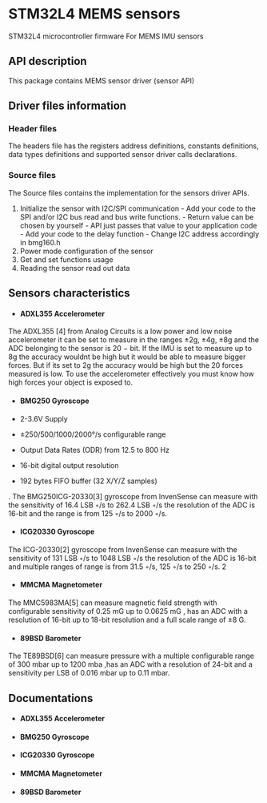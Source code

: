 # **STM32L4 MEMS sensors**
 STM32L4  microcontroller  firmware For MEMS  IMU sensors


## API description

This package contains MEMS sensor driver (sensor API) 

## Driver files information
### Header files

The headers file has the registers address definitions, constants definitions, data types definitions and supported sensor driver calls declarations.
### Source files 
The Source files contains the implementation for the sensors driver APIs.
1. Initialize the sensor with I2C/SPI communication - Add your code to the SPI and/or I2C bus read and bus write functions. - Return value can be chosen by yourself - API just passes that value to your application code - Add your code to the delay function - Change I2C address accordingly in bmg160.h
2. Power mode configuration of the sensor
3. Get and set functions usage
4. Reading the sensor read out data

## Sensors characteristics 
- #### ADXL355 Accelerometer 
The ADXL355 [4] from Analog Circuits is a low power and low noise accelerometer it
can be set to measure in the ranges ±2g, ±4g, ±8g and the ADC belonging to the sensor is
20 − bit. If the IMU is set to measure up to 8g the accuracy wouldnt be high but it would
be able to measure bigger forces. But if its set to 2g the accuracy would be high but the
20
forces measured is low. To use the accelerometer effectively you must know how high
forces your object is exposed to.




- #### BMG250 Gyroscope 

- 2-3.6V Supply
- ±250/500/1000/2000°/s configurable range
- Output Data Rates (ODR) from 12.5 to 800 Hz
- 16-bit digital output resolution
- 192 bytes FIFO buffer (32 X/Y/Z samples)

. The BMG250ICG-20330[3] gyroscope from InvenSense can measure with the
sensitivity of 16.4 LSB ◦/s to 262.4 LSB ◦/s the resolution of the ADC is 16-bit and
the range is from 125 ◦/s to 2000 ◦/s.

- #### ICG20330 Gyroscope 
The ICG-20330[2] gyroscope from InvenSense can measure with the sensitivity of
131 LSB ◦/s to 1048 LSB ◦/s the resolution of the ADC is 16-bit and multiple ranges
of range is from 31.5 ◦/s, 125 ◦/s to 250 ◦/s.
2

- #### MMCMA Magnetometer
The MMC5983MA[5] can measure magnetic field strength with configurable sensitivity of
0.25 mG up to 0.0625 mG , has an ADC with a resolution of 16-bit up to 18-bit resolution
and a full scale range of ±8 G.
- #### 89BSD Barometer

The TE89BSD[6] can measure pressure with a multiple configurable range of 300 mbar
up to 1200 mba ,has an ADC with a resolution of 24-bit and a sensitivity per LSB of 0.016
mbar up to 0.11 mbar.

## Documentations 


- #### ADXL355 Accelerometer 

- #### BMG250 Gyroscope 


- #### ICG20330 Gyroscope 


- #### MMCMA Magnetometer

- #### 89BSD Barometer
